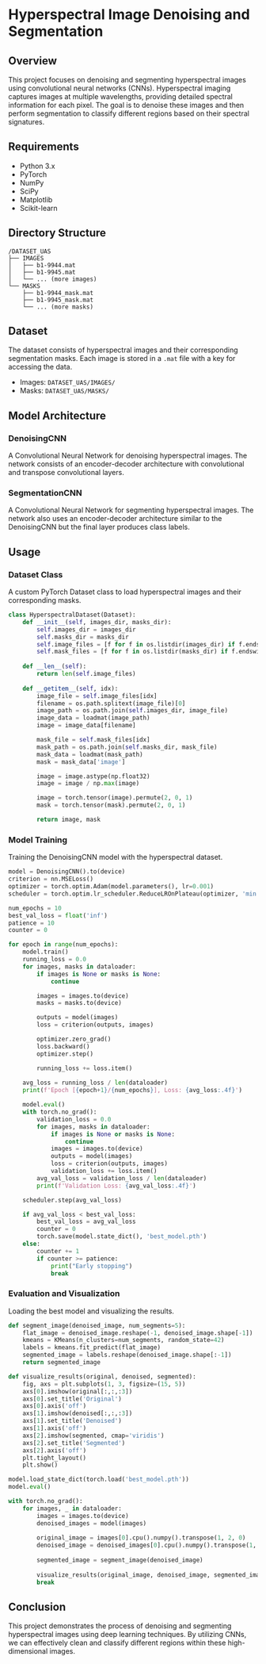# Hyperspectral Image Denoising and Segmentation

## Overview
This project focuses on denoising and segmenting hyperspectral images using convolutional neural networks (CNNs). Hyperspectral imaging captures images at multiple wavelengths, providing detailed spectral information for each pixel. The goal is to denoise these images and then perform segmentation to classify different regions based on their spectral signatures.

## Requirements
- Python 3.x
- PyTorch
- NumPy
- SciPy
- Matplotlib
- Scikit-learn

## Directory Structure
```
/DATASET_UAS
├── IMAGES
│   ├── b1-9944.mat
│   ├── b1-9945.mat
│   └── ... (more images)
└── MASKS
    ├── b1-9944_mask.mat
    ├── b1-9945_mask.mat
    └── ... (more masks)
```

## Dataset
The dataset consists of hyperspectral images and their corresponding segmentation masks. Each image is stored in a `.mat` file with a key for accessing the data.

- Images: `DATASET_UAS/IMAGES/`
- Masks: `DATASET_UAS/MASKS/`

## Model Architecture
### DenoisingCNN
A Convolutional Neural Network for denoising hyperspectral images. The network consists of an encoder-decoder architecture with convolutional and transpose convolutional layers.

### SegmentationCNN
A Convolutional Neural Network for segmenting hyperspectral images. The network also uses an encoder-decoder architecture similar to the DenoisingCNN but the final layer produces class labels.

## Usage
### Dataset Class
A custom PyTorch Dataset class to load hyperspectral images and their corresponding masks.
```python
class HyperspectralDataset(Dataset):
    def __init__(self, images_dir, masks_dir):
        self.images_dir = images_dir
        self.masks_dir = masks_dir
        self.image_files = [f for f in os.listdir(images_dir) if f.endswith('.mat')]
        self.mask_files = [f for f in os.listdir(masks_dir) if f.endswith('.mat')]
        
    def __len__(self):
        return len(self.image_files)
    
    def __getitem__(self, idx):
        image_file = self.image_files[idx]
        filename = os.path.splitext(image_file)[0]
        image_path = os.path.join(self.images_dir, image_file)
        image_data = loadmat(image_path)
        image = image_data[filename]

        mask_file = self.mask_files[idx]
        mask_path = os.path.join(self.masks_dir, mask_file)
        mask_data = loadmat(mask_path)
        mask = mask_data['image']

        image = image.astype(np.float32)
        image = image / np.max(image)

        image = torch.tensor(image).permute(2, 0, 1)
        mask = torch.tensor(mask).permute(2, 0, 1)

        return image, mask
```

### Model Training
Training the DenoisingCNN model with the hyperspectral dataset.
```python
model = DenoisingCNN().to(device)
criterion = nn.MSELoss()
optimizer = torch.optim.Adam(model.parameters(), lr=0.001)
scheduler = torch.optim.lr_scheduler.ReduceLROnPlateau(optimizer, 'min', patience=3, factor=0.5)

num_epochs = 10
best_val_loss = float('inf')
patience = 10
counter = 0

for epoch in range(num_epochs):
    model.train()
    running_loss = 0.0
    for images, masks in dataloader:
        if images is None or masks is None:
            continue

        images = images.to(device)
        masks = masks.to(device)

        outputs = model(images)
        loss = criterion(outputs, images)

        optimizer.zero_grad()
        loss.backward()
        optimizer.step()

        running_loss += loss.item()
    
    avg_loss = running_loss / len(dataloader)
    print(f'Epoch [{epoch+1}/{num_epochs}], Loss: {avg_loss:.4f}')

    model.eval()
    with torch.no_grad():
        validation_loss = 0.0
        for images, masks in dataloader:
            if images is None or masks is None:
                continue
            images = images.to(device)
            outputs = model(images)
            loss = criterion(outputs, images)
            validation_loss += loss.item()
        avg_val_loss = validation_loss / len(dataloader)
        print(f'Validation Loss: {avg_val_loss:.4f}')

    scheduler.step(avg_val_loss)

    if avg_val_loss < best_val_loss:
        best_val_loss = avg_val_loss
        counter = 0
        torch.save(model.state_dict(), 'best_model.pth')
    else:
        counter += 1
        if counter >= patience:
            print("Early stopping")
            break
```

### Evaluation and Visualization
Loading the best model and visualizing the results.
```python
def segment_image(denoised_image, num_segments=5):
    flat_image = denoised_image.reshape(-1, denoised_image.shape[-1])
    kmeans = KMeans(n_clusters=num_segments, random_state=42)
    labels = kmeans.fit_predict(flat_image)
    segmented_image = labels.reshape(denoised_image.shape[:-1])
    return segmented_image

def visualize_results(original, denoised, segmented):
    fig, axs = plt.subplots(1, 3, figsize=(15, 5))
    axs[0].imshow(original[:,:,:3])
    axs[0].set_title('Original')
    axs[0].axis('off')
    axs[1].imshow(denoised[:,:,:3])
    axs[1].set_title('Denoised')
    axs[1].axis('off')
    axs[2].imshow(segmented, cmap='viridis')
    axs[2].set_title('Segmented')
    axs[2].axis('off')
    plt.tight_layout()
    plt.show()

model.load_state_dict(torch.load('best_model.pth'))
model.eval()

with torch.no_grad():
    for images, _ in dataloader:
        images = images.to(device)
        denoised_images = model(images)
        
        original_image = images[0].cpu().numpy().transpose(1, 2, 0)
        denoised_image = denoised_images[0].cpu().numpy().transpose(1, 2, 0)
        
        segmented_image = segment_image(denoised_image)
        
        visualize_results(original_image, denoised_image, segmented_image)
        break
```

## Conclusion
This project demonstrates the process of denoising and segmenting hyperspectral images using deep learning techniques. By utilizing CNNs, we can effectively clean and classify different regions within these high-dimensional images.
